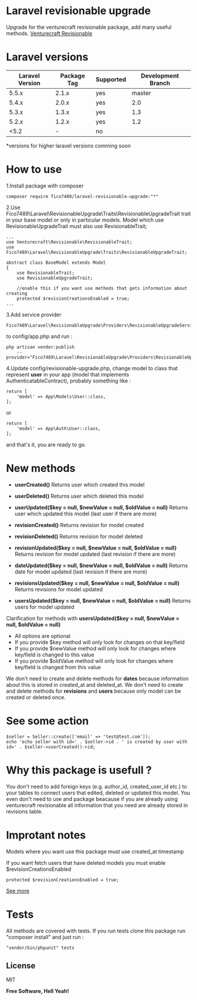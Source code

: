 # Laravel revisionable upgrade

Upgrade for the venturecraft revisionable package, add many useful methods. 
[Venturecraft Revisionable](https://github.com/VentureCraft/revisionable)

# Laravel versions

| Laravel Version | Package Tag | Supported | Development Branch
|-----------------|-------------|-----------| -----------|
| 5.5.x | 2.1.x | yes | master
| 5.4.x | 2.0.x | yes | 2.0
| 5.3.x | 1.3.x | yes | 1.3
| 5.2.x | 1.2.x | yes | 1.2
| <5.2 | - | no |

*versions for higher laravel versions comming soon

# How to use

1.Install package with composer
```
composer require fico7489/laravel-revisionable-upgrade:"*"
```
2.Use Fico7489\Laravel\RevisionableUpgrade\Traits\RevisionableUpgradeTrait trait in your base model or only in particular models. Model which use RevisionableUpgradeTrait must also use RevisionableTrait;

```
...
use Venturecraft\Revisionable\RevisionableTrait;
use Fico7489\Laravel\RevisionableUpgrade\Traits\RevisionableUpgradeTrait;

abstract class BaseModel extends Model
{
    use RevisionableTrait;
    use RevisionableUpgradeTrait;
    
    //enable this if you want use methods that gets information about creating
    protected $revisionCreationsEnabled = true;
...
```

3.Add service provider 
```
Fico7489\Laravel\RevisionableUpgrade\Providers\RevisionableUpgradeServiceProvider::class,
```
to config/app.php and run : 
```
php artisan vendor:publish 
    --provider="Fico7489\Laravel\RevisionableUpgrade\Providers\RevisionableUpgradeServiceProvider"
```

4.Update config/revisionable-upgrade.php, change model to class that represent **user** in your app (model that implements AuthenticatableContract), probably something like : 
```
return [
    'model' => App\Models\User::class,
];
```
or
```
return [
    'model' => App\Auth\User::class,
];
```

and that's it, you are ready to go.

# New methods

* **userCreated()**
Returns user which created this model
* **userDeleted()**
Returns user which deleted this model
* **userUpdated($key = null, $newValue = null, $oldValue = null)**
Returns user which updated this model (last user if there are more)


*  **revisionCreated()**
Returns revision for model created
*  **revisionDeleted()**
Returns revision for model deleted
* **revisionUpdated($key = null, $newValue = null, $oldValue = null)**
Returns revision for model updated (last revision if there are more)


* **dateUpdated($key = null, $newValue = null, $oldValue = null)**
Returns date for model updated (last revision if there are more)
* **revisionsUpdated($key = null, $newValue = null, $oldValue = null)**
Returns revisions for model updated
* **usersUpdated($key = null, $newValue = null, $oldValue = null)**
Returns users for model updated

Clarification for methods with **usersUpdated($key = null, $newValue = null, $oldValue = null)**

* All options are optional
* If you provide $key method will only look for changes on that key/field
* If you provide $newValue method will only look for changes where key/field is changed to this value
* If you provide $oldValue method will only look for changes where key/field is changed from this value

We don't need to create and delete methods for **dates** because information about this is stored in created_at and deleted_at.
We don't need to create and delete methods for **revisions** and **users** because only model can be created or deleted once.

# See some action

```
$seller = Seller::create(['email' => 'test@test.com']);
echo 'echo seller with id=' . $seller->id . ' is created by user with id=' . $seller->userCreated()->id;
```

# Why this package is usefull ?
You don't need to add foreign keys (e.g. author_id, created_user_id etc.) to your tables to connect users that edited, deleted or updated this model. You even don't need to use and package beacause if you are already using venturecraft revisionable all information that you need are already stored in revisions table.

# Improtant notes
Models where you want use this package must use created_at timestamp

If you want fetch users that have deleted models you must enable $revisionCreationsEnabled
```
protected $revisionCreationsEnabled = true;
```
[See more](https://github.com/VentureCraft/revisionable)

# Tests

All methods are covered with tests. If you run tests clone this package run "composer install" and just run : 

```
"vendor/bin/phpunit" tests
```

License
----

MIT


**Free Software, Hell Yeah!**